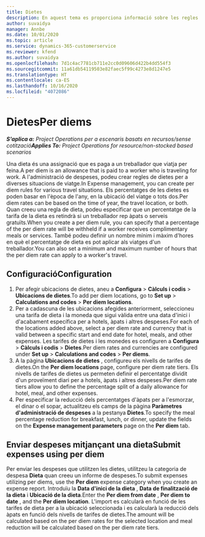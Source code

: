 ```yaml
---
title: Dietes
description: En aquest tema es proporciona informació sobre les regles de dietes que s'utilitzen a l'administració de despeses.
author: suvaidya
manager: Annbe
ms.date: 10/01/2020
ms.topic: article
ms.service: dynamics-365-customerservice
ms.reviewer: kfend
ms.author: suvaidya
ms.openlocfilehash: 7d1c4ac7781cb711e2cc0d09606d422b4dd554f3
ms.sourcegitcommit: 11a61db54119503e82faec5f99c4273e8d1247e5
ms.translationtype: HT
ms.contentlocale: ca-ES
ms.lasthandoff: 10/16/2020
ms.locfileid: "4072086"
---
```

# <a name="per-diems"></a><span data-ttu-id="a3033-103">Dietes</span><span class="sxs-lookup"><span data-stu-id="a3033-103">Per diems</span></span>

<span data-ttu-id="a3033-104">_**S'aplica a:** Project Operations per a escenaris basats en recursos/sense cotització_</span><span class="sxs-lookup"><span data-stu-id="a3033-104">_**Applies To:** Project Operations for resource/non-stocked based scenarios_</span></span>


<span data-ttu-id="a3033-105">Una dieta és una assignació que es paga a un treballador que viatja per feina.</span><span class="sxs-lookup"><span data-stu-id="a3033-105">A per diem is an allowance that is paid to a worker who is traveling for work.</span></span> <span data-ttu-id="a3033-106">A l'administració de despeses, podeu crear regles de dietes per a diverses situacions de viatge.</span><span class="sxs-lookup"><span data-stu-id="a3033-106">In Expense management, you can create per diem rules for  various travel situations.</span></span> <span data-ttu-id="a3033-107">Els percentatges de les dietes es poden basar en l'època de l'any, en la ubicació del viatge o tots dos.</span><span class="sxs-lookup"><span data-stu-id="a3033-107">Per diem rates can be based on the time of year, the travel location, or both.</span></span> <span data-ttu-id="a3033-108">Quan creeu una regla de dieta, podeu especificar que un percentatge de la tarifa de la dieta es retindrà si un treballador rep àpats o serveis gratuïts.</span><span class="sxs-lookup"><span data-stu-id="a3033-108">When you create a per diem  rule, you can specify that a percentage of the per diem rate will be withheld if a worker receives complimentary meals or services.</span></span> <span data-ttu-id="a3033-109">També podeu definir un nombre mínim i màxim d'hores en què el percentatge de dieta es pot aplicar als viatges d'un treballador.</span><span class="sxs-lookup"><span data-stu-id="a3033-109">You can also set a minimum and maximum number of hours that the per diem rate can apply to a worker's travel.</span></span>

## <a name="configuration"></a><span data-ttu-id="a3033-110">Configuració</span><span class="sxs-lookup"><span data-stu-id="a3033-110">Configuration</span></span> 

1. <span data-ttu-id="a3033-111">Per afegir ubicacions de dietes, aneu a **Configura** > **Càlculs i codis** > **Ubicacions de dietes**.</span><span class="sxs-lookup"><span data-stu-id="a3033-111">To add per diem locations, go to **Set up** > **Calculations and codes** > **Per diem locations**.</span></span>
2. <span data-ttu-id="a3033-112">Per a cadascuna de les ubicacions afegides anteriorment, seleccioneu una tarifa de dieta i la moneda que sigui vàlida entre una data d'inici i d'acabament específica per a hotels, àpats i altres despeses.</span><span class="sxs-lookup"><span data-stu-id="a3033-112">For each of the locations added above, select a per diem rate and currency that is valid between a specific start and end date for hotel, meals, and other expenses.</span></span> <span data-ttu-id="a3033-113">Les tarifes de dietes i les monedes es configuren a **Configura** > **Càlculs i codis** > **Dietes**.</span><span class="sxs-lookup"><span data-stu-id="a3033-113">Per diem rates and currencies are configured under **Set up** > **Calculations and codes** > **Per diems**.</span></span>
3. <span data-ttu-id="a3033-114">A la pàgina **Ubicacions de dietes** , configureu els nivells de tarifes de dietes.</span><span class="sxs-lookup"><span data-stu-id="a3033-114">On the **Per diem locations** page, configure per diem rate tiers.</span></span> <span data-ttu-id="a3033-115">Els nivells de tarifes de dietes us permeten definir el percentatge dividit d'un proveïment diari per a hotels, àpats i altres despeses.</span><span class="sxs-lookup"><span data-stu-id="a3033-115">Per diem rate tiers allow you to define the percentage split of a daily allowance for hotel, meal, and other expenses.</span></span> 
4. <span data-ttu-id="a3033-116">Per especificar la reducció dels percentatges d'àpats per a l'esmorzar, el dinar o el sopar, actualitzeu els camps de la pàgina **Paràmetres d'administració de despeses** a la pestanya **Dietes**.</span><span class="sxs-lookup"><span data-stu-id="a3033-116">To specify the meal percentage reduction for breakfast, lunch, or dinner, update the fields on the **Expense management parameters** page on the **Per diem** tab.</span></span> 
    
## <a name="submit-expenses-using-per-diem"></a><span data-ttu-id="a3033-117">Enviar despeses mitjançant una dieta</span><span class="sxs-lookup"><span data-stu-id="a3033-117">Submit expenses using per diem</span></span>
<span data-ttu-id="a3033-118">Per enviar les despeses que utilitzen les dietes, utilitzeu la categoria de despesa **Dieta** quan creeu un informe de despeses.</span><span class="sxs-lookup"><span data-stu-id="a3033-118">To submit expenses utilizing per diems, use the **Per diem** expense category when you create an expense report.</span></span> <span data-ttu-id="a3033-119">Introduïu la **Data d'inici de la dieta** , **Data de finalització de la dieta** i **Ubicació de la dieta**.</span><span class="sxs-lookup"><span data-stu-id="a3033-119">Enter the **Per diem from date** , **Per diem to date** ,  and the **Per diem location**.</span></span> <span data-ttu-id="a3033-120">L'import es calcularà en funció de les tarifes de dieta per a la ubicació seleccionada i es calcularà la reducció dels àpats en funció dels nivells de tarifes de dietes.</span><span class="sxs-lookup"><span data-stu-id="a3033-120">The amount will be calculated based on the per diem rates for the selected location and meal reduction will be calculated based on the per diem rate tiers.</span></span>
